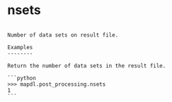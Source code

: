 # nsets

````{property} property PostProcessing.nsets: int

Number of data sets on result file.

Examples
--------

Return the number of data sets in the result file.

```python
>>> mapdl.post_processing.nsets
1
```

````